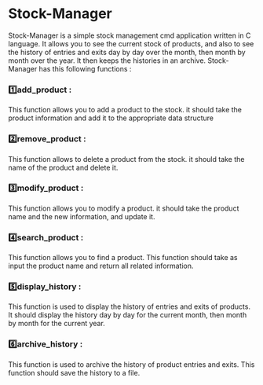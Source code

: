 # Stock-Manager 
Stock-Manager is a simple stock management cmd application written in C language.
It allows you to see the current stock of products, and also to see the history of entries and exits
day by day over the month, then month by month over the year. It then keeps the histories in an archive.
Stock-Manager has this following functions :

### 1️⃣add_product : 
This function allows you to add a product to the stock. it should take the product information and add it to the appropriate data structure 
### 2️⃣remove_product : 
This function allows to delete a product from the stock. it should take the name of the product and delete it.


### 3️⃣modify_product : 
This function allows you to modify a product. it should take the product name and the new information, and update it.


### 4️⃣search_product : 
This function allows you to find a product. This function should take as input the product name and return all related information.


### 5️⃣display_history : 
This function is used to display the history of entries and exits of products. It should display the history day by day for the current month, 
then month by month for the current year.


### 6️⃣archive_history : 
This function is used to archive the history of product entries and exits. This function should save the history to a file.
